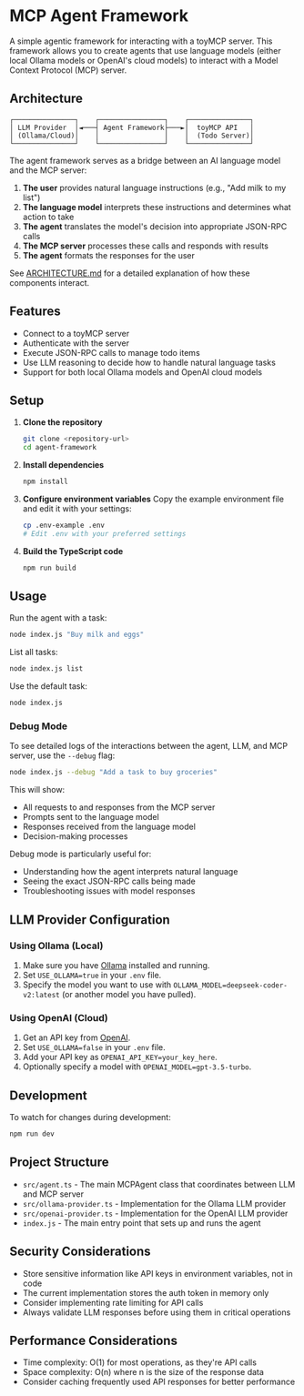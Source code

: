 # MCP Agent Framework

A simple agentic framework for interacting with a toyMCP server. This framework allows you to create agents that use language models (either local Ollama models or OpenAI's cloud models) to interact with a Model Context Protocol (MCP) server.

## Architecture

```
┌───────────────┐    ┌────────────────┐    ┌───────────────┐
│ LLM Provider  │◄───┤ Agent Framework├───►│  toyMCP API   │
│ (Ollama/Cloud)│    │                │    │  (Todo Server)│
└───────────────┘    └────────────────┘    └───────────────┘
```

The agent framework serves as a bridge between an AI language model and the MCP server:

1. **The user** provides natural language instructions (e.g., "Add milk to my list")
2. **The language model** interprets these instructions and determines what action to take
3. **The agent** translates the model's decision into appropriate JSON-RPC calls
4. **The MCP server** processes these calls and responds with results
5. **The agent** formats the responses for the user

See [ARCHITECTURE.md](ARCHITECTURE.md) for a detailed explanation of how these components interact.

## Features

- Connect to a toyMCP server
- Authenticate with the server
- Execute JSON-RPC calls to manage todo items
- Use LLM reasoning to decide how to handle natural language tasks
- Support for both local Ollama models and OpenAI cloud models

## Setup

1. **Clone the repository**
   ```bash
   git clone <repository-url>
   cd agent-framework
   ```

2. **Install dependencies**
   ```bash
   npm install
   ```

3. **Configure environment variables**
   Copy the example environment file and edit it with your settings:
   ```bash
   cp .env-example .env
   # Edit .env with your preferred settings
   ```

4. **Build the TypeScript code**
   ```bash
   npm run build
   ```

## Usage

Run the agent with a task:

```bash
node index.js "Buy milk and eggs"
```

List all tasks:

```bash
node index.js list
```

Use the default task:

```bash
node index.js
```

### Debug Mode

To see detailed logs of the interactions between the agent, LLM, and MCP server, use the `--debug` flag:

```bash
node index.js --debug "Add a task to buy groceries"
```

This will show:
- All requests to and responses from the MCP server
- Prompts sent to the language model
- Responses received from the language model
- Decision-making processes

Debug mode is particularly useful for:
- Understanding how the agent interprets natural language
- Seeing the exact JSON-RPC calls being made
- Troubleshooting issues with model responses

## LLM Provider Configuration

### Using Ollama (Local)

1. Make sure you have [Ollama](https://ollama.ai/) installed and running.
2. Set `USE_OLLAMA=true` in your `.env` file.
3. Specify the model you want to use with `OLLAMA_MODEL=deepseek-coder-v2:latest` (or another model you have pulled).

### Using OpenAI (Cloud)

1. Get an API key from [OpenAI](https://platform.openai.com/).
2. Set `USE_OLLAMA=false` in your `.env` file.
3. Add your API key as `OPENAI_API_KEY=your_key_here`.
4. Optionally specify a model with `OPENAI_MODEL=gpt-3.5-turbo`.

## Development

To watch for changes during development:

```bash
npm run dev
```

## Project Structure

- `src/agent.ts` - The main MCPAgent class that coordinates between LLM and MCP server
- `src/ollama-provider.ts` - Implementation for the Ollama LLM provider
- `src/openai-provider.ts` - Implementation for the OpenAI LLM provider
- `index.js` - The main entry point that sets up and runs the agent

## Security Considerations

- Store sensitive information like API keys in environment variables, not in code
- The current implementation stores the auth token in memory only
- Consider implementing rate limiting for API calls
- Always validate LLM responses before using them in critical operations

## Performance Considerations

- Time complexity: O(1) for most operations, as they're API calls
- Space complexity: O(n) where n is the size of the response data
- Consider caching frequently used API responses for better performance 